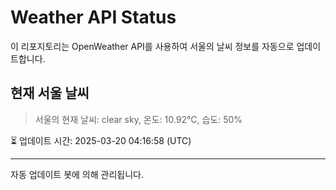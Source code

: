 
# Weather API Status

이 리포지토리는 OpenWeather API를 사용하여 서울의 날씨 정보를 자동으로 업데이트합니다.

## 현재 서울 날씨
> 서울의 현재 날씨: clear sky, 온도: 10.92°C, 습도: 50%

⏳ 업데이트 시간: 2025-03-20 04:16:58 (UTC)

---
자동 업데이트 봇에 의해 관리됩니다.
